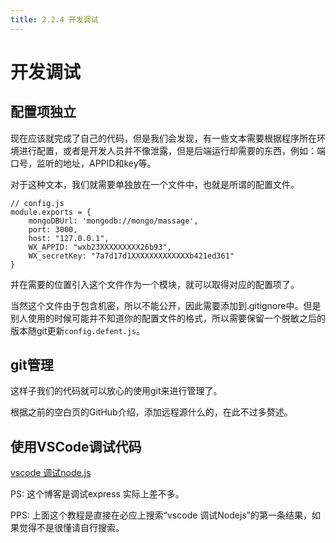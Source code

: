 ```yaml
---
title: 2.2.4 开发调试
---
```


# 开发调试

## 配置项独立

现在应该就完成了自己的代码，但是我们会发现，有一些文本需要根据程序所在环境进行配置，或者是开发人员并不像泄露，但是后端运行却需要的东西，例如：端口号，监听的地址，APPID和key等。

对于这种文本，我们就需要单独放在一个文件中，也就是所谓的配置文件。

    // config.js
    module.exports = {
        mongoDBUrl: 'mongodb://mongo/massage',
        port: 3000,
        host: "127.0.0.1",
        WX_APPID: "wxb23XXXXXXXXX26b93",
        WX_secretKey: "7a7d17d1XXXXXXXXXXXXXb421ed361"
    }

并在需要的位置引入这个文件作为一个模块，就可以取得对应的配置项了。

当然这个文件由于包含机密，所以不能公开，因此需要添加到.gitignore中。但是别人使用的时候可能并不知道你的配置文件的格式，所以需要保留一个脱敏之后的版本随git更新`config.defent.js`。

## git管理

这样子我们的代码就可以放心的使用git来进行管理了。

根据之前的空白页的GitHub介绍，添加远程源什么的，在此不过多赘述。    

## 使用VSCode调试代码

[vscode 调试node.js](https://www.cnblogs.com/klsw/p/7765427.html)

PS: 这个博客是调试express 实际上差不多。

PPS: 上面这个教程是直接在必应上搜索“vscode 调试Nodejs”的第一条结果，如果觉得不是很懂请自行搜索。